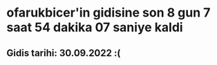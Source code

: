 # ofarukbicer'in gidisine son 8 gun 7 saat 54 dakika 07 saniye kaldi

## Gidis tarihi: 30.09.2022 :(